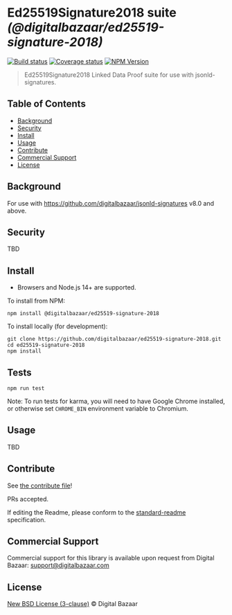 # Ed25519Signature2018 suite _(@digitalbazaar/ed25519-signature-2018)_

[![Build status](https://img.shields.io/github/workflow/status/digitalbazaar/ed25519-signature-2018/Node.js%20CI)](https://github.com/digitalbazaar/ed25519-signature-2018/actions?query=workflow%3A%22Node.js+CI%22)
[![Coverage status](https://img.shields.io/codecov/c/github/digitalbazaar/ed25519-signature-2018)](https://codecov.io/gh/digitalbazaar/ed25519-signature-2018)
[![NPM Version](https://img.shields.io/npm/v/@digitalbazaar/ed25519-signature-2018.svg)](https://npm.im/digitalbazaar/ed25519-signature-2018)

> Ed25519Signature2018 Linked Data Proof suite for use with jsonld-signatures.

## Table of Contents

- [Background](#background)
- [Security](#security)
- [Install](#install)
- [Usage](#usage)
- [Contribute](#contribute)
- [Commercial Support](#commercial-support)
- [License](#license)

## Background

For use with https://github.com/digitalbazaar/jsonld-signatures v8.0 and above.

## Security

TBD

## Install

- Browsers and Node.js 14+ are supported.

To install from NPM:

```
npm install @digitalbazaar/ed25519-signature-2018
```

To install locally (for development):

```
git clone https://github.com/digitalbazaar/ed25519-signature-2018.git
cd ed25519-signature-2018
npm install
```

## Tests

```
npm run test
```

Note: To run tests for karma, you will need to have Google Chrome installed,
or otherwise set `CHROME_BIN` environment variable to Chromium. 

## Usage

TBD

## Contribute

See [the contribute file](https://github.com/digitalbazaar/bedrock/blob/master/CONTRIBUTING.md)!

PRs accepted.

If editing the Readme, please conform to the
[standard-readme](https://github.com/RichardLitt/standard-readme) specification.

## Commercial Support

Commercial support for this library is available upon request from
Digital Bazaar: support@digitalbazaar.com

## License

[New BSD License (3-clause)](LICENSE) © Digital Bazaar
